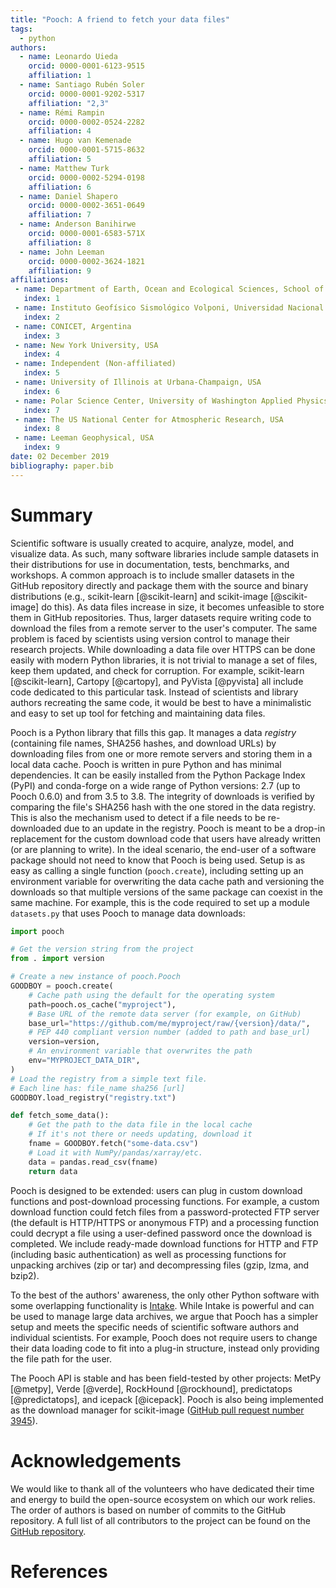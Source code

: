 ```yaml
---
title: "Pooch: A friend to fetch your data files"
tags:
  - python
authors:
  - name: Leonardo Uieda
    orcid: 0000-0001-6123-9515
    affiliation: 1
  - name: Santiago Rubén Soler
    orcid: 0000-0001-9202-5317
    affiliation: "2,3"
  - name: Rémi Rampin
    orcid: 0000-0002-0524-2282
    affiliation: 4
  - name: Hugo van Kemenade
    orcid: 0000-0001-5715-8632
    affiliation: 5
  - name: Matthew Turk
    orcid: 0000-0002-5294-0198
    affiliation: 6
  - name: Daniel Shapero
    orcid: 0000-0002-3651-0649
    affiliation: 7
  - name: Anderson Banihirwe
    orcid: 0000-0001-6583-571X
    affiliation: 8
  - name: John Leeman
    orcid: 0000-0002-3624-1821
    affiliation: 9
affiliations:
 - name: Department of Earth, Ocean and Ecological Sciences, School of Environmental Sciences, University of Liverpool, UK
   index: 1
 - name: Instituto Geofísico Sismológico Volponi, Universidad Nacional de San Juan, Argentina
   index: 2
 - name: CONICET, Argentina
   index: 3
 - name: New York University, USA
   index: 4
 - name: Independent (Non-affiliated)
   index: 5
 - name: University of Illinois at Urbana-Champaign, USA
   index: 6
 - name: Polar Science Center, University of Washington Applied Physics Lab, USA
   index: 7
 - name: The US National Center for Atmospheric Research, USA
   index: 8
 - name: Leeman Geophysical, USA
   index: 9
date: 02 December 2019
bibliography: paper.bib
---
```


# Summary

Scientific software is usually created to acquire, analyze, model, and visualize data.
As such, many software libraries include sample datasets in their distributions
for use in documentation, tests, benchmarks, and workshops.
A common approach is to include smaller datasets in the GitHub repository
directly and package them with the source and binary distributions
(e.g., scikit-learn [@scikit-learn] and scikit-image [@scikit-image] do this).
As data files increase in size, it becomes unfeasible to store them in GitHub
repositories.
Thus, larger datasets require writing code to download the files from a remote server
to the user's computer.
The same problem is faced by scientists using version control to manage their
research projects.
While downloading a data file over HTTPS can be done easily with modern Python
libraries, it is not trivial to manage a set of files, keep them updated, and
check for corruption.
For example, scikit-learn [@scikit-learn], Cartopy [@cartopy], and PyVista
[@pyvista] all include code dedicated to this particular task.
Instead of scientists and library authors recreating the same code, it would be
best to have a minimalistic and easy to set up tool for fetching and maintaining
data files.

Pooch is a Python library that fills this gap.
It manages a data *registry* (containing file names, SHA256 hashes, and
download URLs) by downloading files from one or more remote servers and storing
them in a local data cache.
Pooch is written in pure Python and has minimal dependencies.
It can be easily installed from the Python Package Index (PyPI) and conda-forge
on a wide range of Python versions: 2.7 (up to Pooch 0.6.0) and from 3.5 to 3.8.
The integrity of downloads is verified by comparing the file's SHA256 hash with
the one stored in the data registry.
This is also the mechanism used to detect if a file needs to be re-downloaded
due to an update in the registry.
Pooch is meant to be a drop-in replacement for the custom download code that
users have already written (or are planning to write).
In the ideal scenario, the end-user of a software package should not need to know that
Pooch is being used.
Setup is as easy as calling a single function (`pooch.create`), including
setting up an environment variable for overwriting the data cache path and
versioning the downloads so that multiple versions of the same package can
coexist in the same machine.
For example, this is the code required to set up a module
`datasets.py` that uses Pooch to manage data downloads:

```python
import pooch

# Get the version string from the project
from . import version

# Create a new instance of pooch.Pooch
GOODBOY = pooch.create(
    # Cache path using the default for the operating system
    path=pooch.os_cache("myproject"),
    # Base URL of the remote data server (for example, on GitHub)
    base_url="https://github.com/me/myproject/raw/{version}/data/",
    # PEP 440 compliant version number (added to path and base_url)
    version=version,
    # An environment variable that overwrites the path
    env="MYPROJECT_DATA_DIR",
)
# Load the registry from a simple text file.
# Each line has: file_name sha256 [url]
GOODBOY.load_registry("registry.txt")

def fetch_some_data():
    # Get the path to the data file in the local cache
    # If it's not there or needs updating, download it
    fname = GOODBOY.fetch("some-data.csv")
    # Load it with NumPy/pandas/xarray/etc.
    data = pandas.read_csv(fname)
    return data
```

Pooch is designed to be extended: users can plug in custom download functions
and post-download processing functions.
For example, a custom download function could fetch files from a
password-protected FTP server (the default is HTTP/HTTPS or anonymous FTP) and
a processing function could decrypt a file using a user-defined password once
the download is completed.
We include ready-made download functions for HTTP and FTP (including basic
authentication) as well as processing functions for unpacking archives (zip or
tar) and decompressing files (gzip, lzma, and bzip2).

To the best of the authors' awareness, the only other Python software with some
overlapping functionality is [Intake](https://github.com/intake/intake).
While Intake is powerful and can be used to manage large data archives,
we argue that Pooch has a simpler setup and meets the
specific needs of scientific software authors and individual scientists.
For example, Pooch does not require users to change their data loading code to
fit into a plug-in structure, instead only providing the file path for the
user.

The Pooch API is stable and has been field-tested by other projects:
MetPy [@metpy], Verde [@verde], RockHound [@rockhound], predictatops
[@predictatops], and icepack [@icepack].
Pooch is also being implemented as the download manager for scikit-image
([GitHub pull request number 3945](https://github.com/scikit-image/scikit-image/pull/3945)).


# Acknowledgements

We would like to thank all of the volunteers who have dedicated their time and
energy to build the open-source ecosystem on which our work relies.
The order of authors is based on number of commits to the GitHub repository.
A full list of all contributors to the project can be found on the
[GitHub repository](https://github.com/fatiando/pooch/graphs/contributors).


# References
